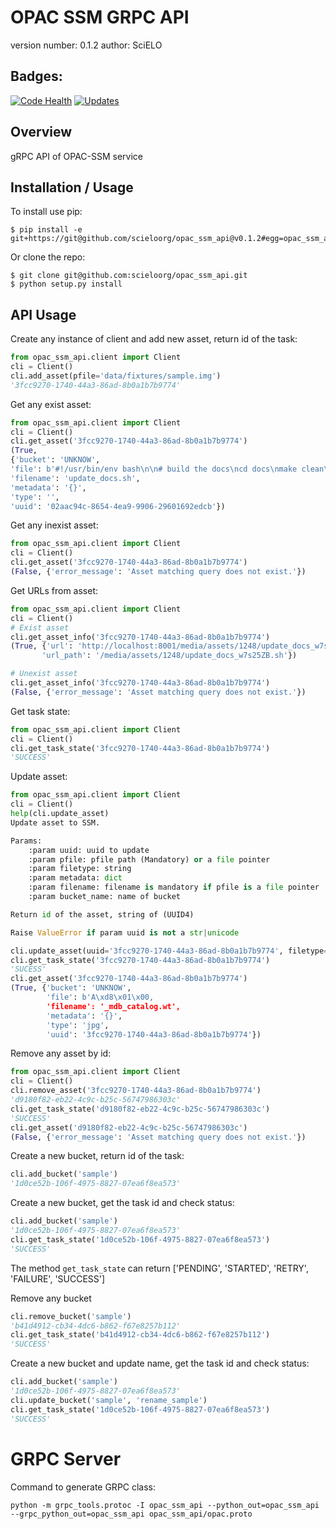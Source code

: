 OPAC SSM GRPC API
===============================

version number: 0.1.2
author: SciELO

Badges:
-------
[![Code Health](https://landscape.io/github/scieloorg/opac_ssm_api/master/landscape.svg?style=flat)](https://landscape.io/github/scieloorg/opac_ssm_api/master)
[![Updates](https://pyup.io/repos/github/scieloorg/opac_ssm_api/shield.svg)](https://pyup.io/repos/github/scieloorg/opac_ssm_api/)

Overview
--------

gRPC API of OPAC-SSM service

Installation / Usage
--------------------

To install use pip:

    $ pip install -e git+https://git@github.com/scieloorg/opac_ssm_api@v0.1.2#egg=opac_ssm_api


Or clone the repo:

    $ git clone git@github.com:scieloorg/opac_ssm_api.git
    $ python setup.py install

API Usage
---------

Create any instance of client and add new asset, return id of the task:

```python
from opac_ssm_api.client import Client
cli = Client()
cli.add_asset(pfile='data/fixtures/sample.img')
'3fcc9270-1740-44a3-86ad-8b0a1b7b9774'
```

Get any exist asset:

```python
from opac_ssm_api.client import Client
cli = Client()
cli.get_asset('3fcc9270-1740-44a3-86ad-8b0a1b7b9774')
(True,
{'bucket': 'UNKNOW',
'file': b'#!/usr/bin/env bash\n\n# build the docs\ncd docs\nmake clean\nmake html\ncd ..\n\n# commit and push\ngit add -A\ngit commit -m "building and pushing docs"\ngit push origin master\n\n# switch branches and pull the data we want\ngit checkout gh-pages\nrm -rf .\ntouch .nojekyll\ngit checkout master docs/build/html\nmv ./docs/build/html/* ./\nrm -rf ./docs\ngit add -A\ngit commit -m "publishing updated docs..."\ngit push origin gh-pages\n\n# switch back\ngit checkout master',
'filename': 'update_docs.sh',
'metadata': '{}',
'type': '',
'uuid': '02aac94c-8654-4ea9-9906-29601692edcb'})
```

Get any inexist asset:

```python
from opac_ssm_api.client import Client
cli = Client()
cli.get_asset('3fcc9270-1740-44a3-86ad-8b0a1b7b9774')
(False, {'error_message': 'Asset matching query does not exist.'})
```

Get URLs from asset:

```python
from opac_ssm_api.client import Client
cli = Client()
# Exist asset
cli.get_asset_info('3fcc9270-1740-44a3-86ad-8b0a1b7b9774')
(True, {'url': 'http://localhost:8001/media/assets/1248/update_docs_w7s25ZB.sh',
       'url_path': '/media/assets/1248/update_docs_w7s25ZB.sh'})

# Unexist asset
cli.get_asset_info('3fcc9270-1740-44a3-86ad-8b0a1b7b9774')
(False, {'error_message': 'Asset matching query does not exist.'})
```

Get task state:

```python
from opac_ssm_api.client import Client
cli = Client()
cli.get_task_state('3fcc9270-1740-44a3-86ad-8b0a1b7b9774')
'SUCCESS'
```

Update asset:

```python
from opac_ssm_api.client import Client
cli = Client()
help(cli.update_asset)
Update asset to SSM.

Params:
    :param uuid: uuid to update
    :param pfile: pfile path (Mandatory) or a file pointer
    :param filetype: string
    :param metadata: dict
    :param filename: filename is mandatory if pfile is a file pointer
    :param bucket_name: name of bucket

Return id of the asset, string of (UUID4)

Raise ValueError if param uuid is not a str|unicode

cli.update_asset(uuid='3fcc9270-1740-44a3-86ad-8b0a1b7b9774', filetype="jpg")
cli.get_task_state('3fcc9270-1740-44a3-86ad-8b0a1b7b9774')
'SUCESS'
cli.get_asset('3fcc9270-1740-44a3-86ad-8b0a1b7b9774')
(True, {'bucket': 'UNKNOW',
        'file': b'A\xd8\x01\x00,
        'filename': '_mdb_catalog.wt',
        'metadata': '{}',
        'type': 'jpg',
        'uuid': '3fcc9270-1740-44a3-86ad-8b0a1b7b9774'})
```

Remove any asset by id:

```python
from opac_ssm_api.client import Client
cli = Client()
cli.remove_asset('3fcc9270-1740-44a3-86ad-8b0a1b7b9774')
'd9180f82-eb22-4c9c-b25c-56747986303c'
cli.get_task_state('d9180f82-eb22-4c9c-b25c-56747986303c')
'SUCCESS'
cli.get_asset('d9180f82-eb22-4c9c-b25c-56747986303c')
(False, {'error_message': 'Asset matching query does not exist.'})
```


Create a new bucket, return id of the task:

```python
cli.add_bucket('sample')
'1d0ce52b-106f-4975-8827-07ea6f8ea573'
````

Create a new bucket, get the task id and check status:

```python
cli.add_bucket('sample')
'1d0ce52b-106f-4975-8827-07ea6f8ea573'
cli.get_task_state('1d0ce52b-106f-4975-8827-07ea6f8ea573')
'SUCCESS'
````

The method ``get_task_state`` can return ['PENDING', 'STARTED', 'RETRY', 'FAILURE', 'SUCCESS']

Remove any bucket

```python
cli.remove_bucket('sample')
'b41d4912-cb34-4dc6-b862-f67e8257b112'
cli.get_task_state('b41d4912-cb34-4dc6-b862-f67e8257b112')
'SUCCESS'
````

Create a new bucket and update name, get the task id and check status:

```python
cli.add_bucket('sample')
'1d0ce52b-106f-4975-8827-07ea6f8ea573'
cli.update_bucket('sample', 'rename_sample')
cli.get_task_state('1d0ce52b-106f-4975-8827-07ea6f8ea573')
'SUCCESS'
````

GRPC Server
===========

Command to generate GRPC class:

    python -m grpc_tools.protoc -I opac_ssm_api --python_out=opac_ssm_api --grpc_python_out=opac_ssm_api opac_ssm_api/opac.proto
